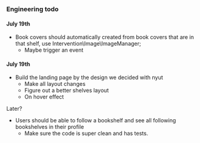 ### Engineering todo

#### July 19th

- Book covers should automatically created from book covers that are in that shelf, use Intervention\Image\ImageManager;
    - Maybe trigger an event


#### July 19th

- Build the landing page by the design we decided with nyut
    - Make all layout changes
    - Figure out a better shelves layout
    - On hover effect


Later?
- Users should be able to follow a bookshelf and see all following bookshelves in their profile
    - Make sure the code is super clean and has tests.
